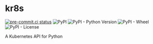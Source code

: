 # kr8s

[![pre-commit.ci status](https://results.pre-commit.ci/badge/github/kr8s-org/kr8s/main.svg)](https://results.pre-commit.ci/latest/github/kr8s-org/kr8s/main)
![PyPI](https://img.shields.io/pypi/v/kr8s)
![PyPI - Python Version](https://img.shields.io/pypi/pyversions/kr8s)
![PyPI - Wheel](https://img.shields.io/pypi/wheel/kr8s)
![PyPI - License](https://img.shields.io/pypi/l/kr8s)


A Kubernetes API for Python
